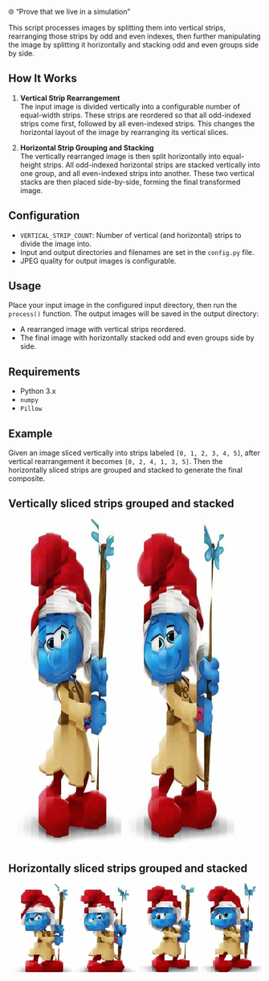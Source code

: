 🌐 “Prove that we live in a simulation”

This script processes images by splitting them into vertical strips, rearranging those strips by odd and even indexes, then further manipulating the image by splitting it horizontally and stacking odd and even groups side by side.

## How It Works

1. **Vertical Strip Rearrangement**  
   The input image is divided vertically into a configurable number of equal-width strips. These strips are reordered so that all odd-indexed strips come first, followed by all even-indexed strips. This changes the horizontal layout of the image by rearranging its vertical slices.

2. **Horizontal Strip Grouping and Stacking**  
   The vertically rearranged image is then split horizontally into equal-height strips. All odd-indexed horizontal strips are stacked vertically into one group, and all even-indexed strips into another. These two vertical stacks are then placed side-by-side, forming the final transformed image.

## Configuration

- `VERTICAL_STRIP_COUNT`: Number of vertical (and horizontal) strips to divide the image into.
- Input and output directories and filenames are set in the `config.py` file.
- JPEG quality for output images is configurable.

## Usage

Place your input image in the configured input directory, then run the `process()` function. The output images will be saved in the output directory:

- A rearranged image with vertical strips reordered.
- The final image with horizontally stacked odd and even groups side by side.

## Requirements

- Python 3.x
- `numpy`
- `Pillow`

## Example

Given an image sliced vertically into strips labeled `[0, 1, 2, 3, 4, 5]`, after vertical rearrangement it becomes `[0, 2, 4, 1, 3, 5]`. Then the horizontally sliced strips are grouped and stacked to generate the final composite.


## Vertically sliced strips grouped and stacked
![Processed Image](images/modified_images/smurf_rearranged.jpg)
## Horizontally sliced strips grouped and stacked
![Processed Image](images/modified_images/smurf_final.jpg)
